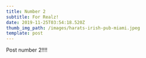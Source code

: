 ```yaml
---
title: Number 2
subtitle: For Realz!
date: 2019-11-25T03:54:18.520Z
thumb_img_path: /images/harats-irish-pub-miami.jpeg
template: post
---
```

Post number 2!!!!
